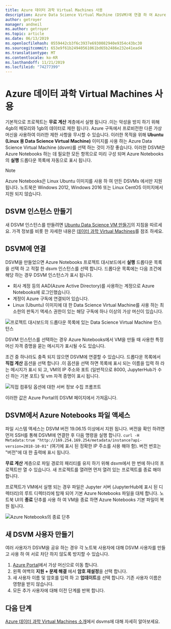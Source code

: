 ```yaml
---
title: Azure 데이터 과학 Virtual Machines 사용
description: Azure Data Science Virtual Machine (DSVM)에 연결 하 여 Azure Notebooks에서 사용할 수 있는 계산 능력을 확장 합니다.
author: getroyer
manager: andneil
ms.author: getroyer
ms.topic: article
ms.date: 06/13/2019
ms.openlocfilehash: 0559442cb3f6c3937e6930082940e9354c43bc30
ms.sourcegitcommit: 653e9f61b24940561061bd65b2486e232e41ead4
ms.translationtype: MT
ms.contentlocale: ko-KR
ms.lasthandoff: 11/21/2019
ms.locfileid: "74277399"
---
```

# <a name="use-azure-data-science-virtual-machines"></a>Azure 데이터 과학 Virtual Machines 사용

기본적으로 프로젝트는 **무료 계산** 계층에서 실행 됩니다 .이는 악성을 방지 하기 위해 4gb의 메모리와 1gb의 데이터로 제한 됩니다. Azure 구독에서 프로비전한 다른 가상 머신을 사용하여 이러한 제한 사항을 무시할 수 있습니다. 이러한 목적을 위해 **Ubuntu (Linux 용 Data Science Virtual Machine)** 이미지를 사용 하는 Azure Data Science Virtual Machine (dsvm)를 선택 하는 것이 가장 좋습니다. 이러한 DSVM은 Azure Notebooks 하는 데 필요한 모든 항목으로 미리 구성 되며 Azure Notebooks의 **실행** 드롭다운 목록에 자동으로 표시 됩니다.

> [!Note]
> Azure Notebooks은 Linux Ubuntu 이미지를 사용 하 여 만든 DSVMs 에서만 지원 됩니다. 노트북은 Windows 2012, Windows 2016 또는 Linux CentOS 이미지에서 지원 되지 않습니다.

## <a name="create-a-dsvm-instance"></a>DSVM 인스턴스 만들기

새 DSVM 인스턴스를 만들려면 [Ubuntu Data Science VM 만들기](/azure/machine-learning/data-science-virtual-machine/dsvm-ubuntu-intro)의 지침을 따르세요. 가격 정보를 비롯 한 자세한 내용은 [데이터 과학 Virtual Machines](https://azure.microsoft.com/services/virtual-machines/data-science-virtual-machines/)를 참조 하세요.

## <a name="connect-to-the-dsvm"></a>DSVM에 연결

DSVM을 만들었으면 Azure Notebooks 프로젝트 대시보드에서 **실행** 드롭다운 목록을 선택 하 고 적절 한 dsvm 인스턴스를 선택 합니다. 드롭다운 목록에는 다음 조건에 해당 하는 경우 DSVM 인스턴스가 표시 됩니다.

- 회사 계정 등의 AAD(Azure Active Directory)를 사용하는 계정으로 Azure Notebooks에 로그인했습니다.
- 계정이 Azure 구독에 연결되어 있습니다.
- Linux (Ubuntu) 이미지에 대 한 Data Science Virtual Machine를 사용 하는 최소한의 판독기 액세스 권한이 있는 해당 구독에 하나 이상의 가상 머신이 있습니다.

![프로젝트 대시보드의 드롭다운 목록에 있는 Data Science Virtual Machine 인스턴스](media/project-compute-tier-dsvm.png)

DSVM 인스턴스를 선택하는 경우 Azure Notebooks에서 VM을 만들 때 사용한 특정 머신 자격 증명을 묻는 메시지가 표시될 수도 있습니다.

조건 중 하나라도 충족 되지 않으면 DSVM에 연결할 수 있습니다. 드롭다운 목록에서 **직접 계산** 옵션을 선택 합니다 .이 옵션을 선택 하면 목록에 표시 되는 이름을 입력 하 라는 메시지가 표시 되 고, VM의 IP 주소와 포트 (일반적으로 8000, JupyterHub가 수신 하는 기본 포트) 및 vm 자격 증명이 표시 됩니다.

![직접 컴퓨팅 옵션에 대한 서버 정보 수집 프롬프트](media/project-compute-tier-direct.png)

이러한 값은 Azure Portal의 DSVM 페이지에서 가져옵니다.

## <a name="accessing-azure-notebooks-files-from-the-dsvm"></a>DSVM에서 Azure Notebooks 파일 액세스

파일 시스템 액세스는 DSVM 버전 19.06.15 이상에서 지원 됩니다. 버전을 확인 하려면 먼저 SSH를 통해 DSVM에 연결한 후 다음 명령을 실행 합니다. `curl -H Metadata:true "http://169.254.169.254/metadata/instance?api-version=2018-10-01"` (여기에 표시 된 정확한 IP 주소를 사용 해야 함). 버전 번호는 "버전"에 대 한 출력에 표시 됩니다.

**무료 계산** 계층으로 파일 경로의 패리티를 유지 하기 위해 dsvm에서 한 번에 하나의 프로젝트만 열 수 있습니다. 새 프로젝트를 열려면 먼저 열려 있는 프로젝트를 종료 해야 합니다.

프로젝트가 VM에서 실행 되는 경우 파일은 Jupyter 서버 (JupyterHub에 표시 된 디렉터리)의 루트 디렉터리에 탑재 되어 기본 Azure Notebooks 파일을 대체 합니다. 노트북 UI의 **종료** 단추를 사용 하 여 VM을 종료 하면 Azure Notebooks 기본 파일이 복원 됩니다.

![Azure Notebooks의 종료 단추](media/shutdown.png)

## <a name="create-new-dsvm-users"></a>새 DSVM 사용자 만들기

여러 사용자가 DSVM을 공유 하는 경우 각 노트북 사용자에 대해 DSVM 사용자를 만들고 사용 하 여 서로 차단 하지 않도록 방지할 수 있습니다.

1. [Azure Portal](https://portal.azure.com)에서 가상 머신으로 이동 합니다.
1. 왼쪽 여백의 **지원 + 문제 해결** 에서 **암호 재설정**을 선택 합니다.
1. 새 사용자 이름 및 암호를 입력 하 고 **업데이트**를 선택 합니다. 기존 사용자 이름은 영향을 받지 않습니다.
1. 모든 추가 사용자에 대해 이전 단계를 반복 합니다.

## <a name="next-steps"></a>다음 단계

[Azure 데이터 과학 Virtual Machines 소개](/azure/machine-learning/data-science-virtual-machine/overview)에서 dsvms에 대해 자세히 알아보세요.
